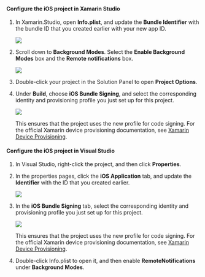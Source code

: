 #### Configure the iOS project in Xamarin Studio
1. In Xamarin.Studio, open **Info.plist**, and update the **Bundle Identifier** with the bundle ID that you created earlier with your new app ID.

    ![](./media/app-service-mobile-xamarin-ios-configure-project/mobile-services-ios-push-21.png)
2. Scroll down to **Background Modes**. Select the **Enable Background Modes** box and the **Remote notifications** box.

    ![](./media/app-service-mobile-xamarin-ios-configure-project/mobile-services-ios-push-22.png)
3. Double-click your project in the Solution Panel to open **Project Options**.
4. Under **Build**, choose **iOS Bundle Signing**, and select the corresponding identity and provisioning profile you just set up for this project.

   ![](./media/app-service-mobile-xamarin-ios-configure-project/mobile-services-ios-push-20.png)

   This ensures that the project uses the new profile for code signing. For the official Xamarin device provisioning documentation, see [Xamarin Device Provisioning].

#### Configure the iOS project in Visual Studio
1. In Visual Studio, right-click the project, and then click **Properties**.
2. In the properties pages, click the **iOS Application** tab, and update the **Identifier** with the ID that you created earlier.

    ![](./media/app-service-mobile-xamarin-ios-configure-project/mobile-services-ios-push-23.png)
3. In the **iOS Bundle Signing** tab, select the corresponding identity and provisioning profile you just set up for this project.

    ![](./media/app-service-mobile-xamarin-ios-configure-project/mobile-services-ios-push-24.png)

    This ensures that the project uses the new profile for code signing. For the official Xamarin device provisioning documentation, see [Xamarin Device Provisioning].
4. Double-click Info.plist to open it, and then enable **RemoteNotifications** under **Background Modes**.

[Xamarin Device Provisioning]: http://developer.xamarin.com/guides/ios/getting_started/installation/device_provisioning/
